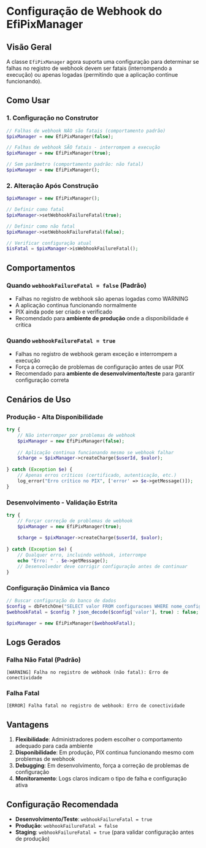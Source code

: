 # Configuração de Webhook do EfiPixManager

## Visão Geral

A classe `EfiPixManager` agora suporta uma configuração para determinar se falhas no registro de webhook devem ser fatais (interrompendo a execução) ou apenas logadas (permitindo que a aplicação continue funcionando).

## Como Usar

### 1. Configuração no Construtor

```php
// Falhas de webhook NÃO são fatais (comportamento padrão)
$pixManager = new EfiPixManager(false);

// Falhas de webhook SÃO fatais - interrompem a execução
$pixManager = new EfiPixManager(true);

// Sem parâmetro (comportamento padrão: não fatal)
$pixManager = new EfiPixManager();
```

### 2. Alteração Após Construção

```php
$pixManager = new EfiPixManager();

// Definir como fatal
$pixManager->setWebhookFailureFatal(true);

// Definir como não fatal
$pixManager->setWebhookFailureFatal(false);

// Verificar configuração atual
$isFatal = $pixManager->isWebhookFailureFatal();
```

## Comportamentos

### Quando `webhookFailureFatal = false` (Padrão)
- Falhas no registro de webhook são apenas logadas como WARNING
- A aplicação continua funcionando normalmente
- PIX ainda pode ser criado e verificado
- Recomendado para **ambiente de produção** onde a disponibilidade é crítica

### Quando `webhookFailureFatal = true`
- Falhas no registro de webhook geram exceção e interrompem a execução
- Força a correção de problemas de configuração antes de usar PIX
- Recomendado para **ambiente de desenvolvimento/teste** para garantir configuração correta

## Cenários de Uso

### Produção - Alta Disponibilidade
```php
try {
    // Não interromper por problemas de webhook
    $pixManager = new EfiPixManager(false);
    
    // Aplicação continua funcionando mesmo se webhook falhar
    $charge = $pixManager->createCharge($userId, $valor);
    
} catch (Exception $e) {
    // Apenas erros críticos (certificado, autenticação, etc.)
    log_error("Erro crítico no PIX", ['error' => $e->getMessage()]);
}
```

### Desenvolvimento - Validação Estrita
```php
try {
    // Forçar correção de problemas de webhook
    $pixManager = new EfiPixManager(true);
    
    $charge = $pixManager->createCharge($userId, $valor);
    
} catch (Exception $e) {
    // Qualquer erro, incluindo webhook, interrompe
    echo "Erro: " . $e->getMessage();
    // Desenvolvedor deve corrigir configuração antes de continuar
}
```

### Configuração Dinâmica via Banco
```php
// Buscar configuração do banco de dados
$config = dbFetchOne("SELECT valor FROM configuracoes WHERE nome_configuracao = 'webhook_fatal'");
$webhookFatal = $config ? json_decode($config['valor'], true) : false;

$pixManager = new EfiPixManager($webhookFatal);
```

## Logs Gerados

### Falha Não Fatal (Padrão)
```
[WARNING] Falha no registro de webhook (não fatal): Erro de conectividade
```

### Falha Fatal
```
[ERROR] Falha fatal no registro de webhook: Erro de conectividade
```

## Vantagens

1. **Flexibilidade**: Administradores podem escolher o comportamento adequado para cada ambiente
2. **Disponibilidade**: Em produção, PIX continua funcionando mesmo com problemas de webhook
3. **Debugging**: Em desenvolvimento, força a correção de problemas de configuração
4. **Monitoramento**: Logs claros indicam o tipo de falha e configuração ativa

## Configuração Recomendada

- **Desenvolvimento/Teste**: `webhookFailureFatal = true`
- **Produção**: `webhookFailureFatal = false`
- **Staging**: `webhookFailureFatal = true` (para validar configuração antes de produção)
